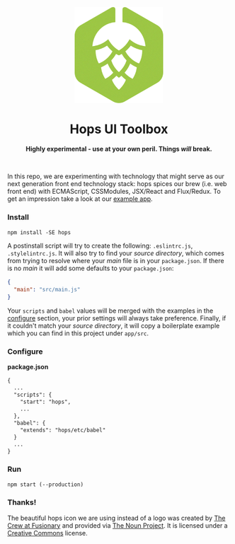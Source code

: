 
<p align="center">
  <img
    width="200"
    height="217"
    src="https://github.com/xing/hops/blob/master/logo.png?raw=true"
  />
</p>

<h1 align="center">Hops UI Toolbox</h1>

<div class=highlight><p align="center">
  <b>Highly experimental - use at your own peril. Things <i>will</i> break.</b>
</p></div><p>&nbsp;</p>

In this repo, we are experimenting with technology that might serve as our next
generation front end technology stack: hops spices our brew (i.e. web front end)
with ECMAScript, CSSModules, JSX/React and Flux/Redux. To get an impression take
a look at our [example app](https://github.com/xing/hops/tree/master/app).

### Install

```
npm install -SE hops
```

A postinstall script will try to create the following: `.eslintrc.js`,
`.stylelintrc.js`. It will also try to find your _source directory_, which comes
from trying to resolve where your _main_ file is in your `package.json`. If there
is no _main_ it will add some defaults to your `package.json`:

```json
{
  "main": "src/main.js"
}
```

Your `scripts` and `babel` values will be merged with the examples in the
[configure](https://github.com/rcsole/hops/tree/postinstall-scripts#configure)
section, your prior settings will always take preference. Finally, if it couldn't
match your _source directory_, it will copy a boilerplate example which you can find
in this project under `app/src`.

### Configure

**package.json**

```
{
  ...
  "scripts": {
    "start": "hops",
    ...
  },
  "babel": {
    "extends": "hops/etc/babel"
  }
  ...
}
```

### Run

```
npm start (--production)
```

### Thanks!

The beautiful hops icon we are using instead of a logo was created by
[The Crew at Fusionary](https://thenounproject.com/fusionary/) and provided via
[The Noun Project](https://thenounproject.com/term/hops/9255/). It is licensed
under a [Creative Commons](http://creativecommons.org/licenses/by/3.0/us/)
license.
